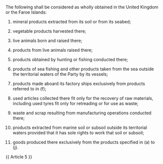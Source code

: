 The following shall be considered as wholly obtained in the United Kingdom or the Faroe Islands:

1. mineral products extracted from its soil or from its seabed;

2. vegetable products harvested there;

3. live animals born and raised there;

4. products from live animals raised there;

5. products obtained by hunting or fishing conducted there;

6. products of sea fishing and other products taken from the sea outside the territorial waters of the Party by its vessels;

7. products made aboard its factory ships exclusively from products referred to in (f);

8. used articles collected there fit only for the recovery of raw materials, including used tyres fit only for retreading or for use as waste;

9. waste and scrap resulting from manufacturing operations conducted there;

10. products extracted from marine soil or subsoil outside its territorial waters provided that it has sole rights to work that soil or subsoil;

11. goods produced there exclusively from the products specified in (a) to (j).

{{ Article 5 }}
